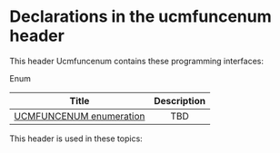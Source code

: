 # Declarations in the ucmfuncenum header
This header Ucmfuncenum contains these programming interfaces:

Enum

| Title        | Description    |
| ------------- |:-------------:|
| [UCMFUNCENUM enumeration](ne-ucmfuncenum--ucmfuncenum.md) | TBD |

This header is used in these topics:

